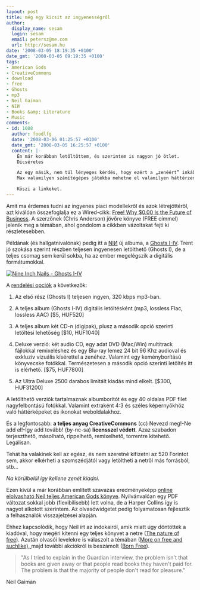 ```yaml
---
layout: post
title: még egy kicsit az ingyenességről
author:
  display_name: sesam
  login: sesam
  email: petersz@me.com
  url: http://sesam.hu
date: '2008-03-05 18:19:35 +0100'
date_gmt: '2008-03-05 09:19:35 +0100'
tags:
- American Gods
- CreativeCommons
- download
- free
- Ghosts
- mp3
- Neil Gaiman
- NIИ
- Books &amp; Literature
- Music
comments:
- id: 1088
  author: foodlfg
  date: '2008-03-06 01:25:57 +0100'
  date_gmt: '2008-03-05 16:25:57 +0100'
  content: |-
    Én már korábban letöltöttem, és szerintem is nagyon jó ötlet.
    Dicséretes

    Az egy másik, nem túl lényeges kérdés, hogy ezért a „zenéért” inkább a készítőknek kellene fizetni nekem, hogy belehallgattam. Nem az én stílusom.. (legalább a képek jók)
    Max valamilyen számítógépes játékba mehetne el valamilyen háttérzeneként. Mondjuk ilyenekből is hallottam már jobbat..

    Köszi a linkeket.
---
```


Amit ma érdemes tudni az ingyenes piaci modellekről és azok létrejöttéről, azt kiválóan összefoglalja ez a Wired-cikk: [Free! Why $0.00 Is the Future of Business](http://www.wired.com/techbiz/it/magazine/16-03/ff_free). A szerzőnek (Chris Anderson) jövőre könyve (FREE címmel) jelenik meg a témában, ahol gondolom a cikkben vázoltakat fejti ki részletesebben.

Példának (és hallgatnivalónak) pedig itt a [NIИ](http://www.last.fm/music/Nine+Inch+Nails) új albuma, a [Ghosts I-IV](http://ghosts.nin.com). Trent jó szokása szerint részben teljesen ingyenesen letölthető (Ghosts I), de a teljes csomag sem kerül sokba, ha az ember megelégszik a digitális formátumokkal.

[![Nine Inch Nails - Ghosts I-IV](http://www.sesam.hu.php5-19.dfw1-2.websitetestlink.com/wp-content/uploads/2008/03/ghosts_400x400_4.jpg)](http://ghosts.nin.com/ "Nine Inch Nails - Ghosts I-IV")

A [rendelési opciók](http://ghosts.nin.com/main/order_options) a következők:

1) Az első rész (Ghosts I) teljesen ingyen, 320 kbps mp3-ban.

2) A teljes album (Ghosts I-IV) digitális letöltésként (mp3, lossless Flac, lossless AAC) [$5, HUF520]

3) A teljes album két CD-n (digipak), plusz a második opció szerinti letöltési lehetőség [$10, HUF1040]

4) Deluxe verzió: két audio CD, egy adat DVD (Mac/Win) multitrack fájlokkal remixeléshez és egy Blu-ray lemez 24 bit 96 Khz audioval és exkluzív vizuális kísérettel a zenéhez. Valamint egy keményborítású könyvecske fotókkal. Természetesen a második opció szerinti letöltés itt is elérhető. [$75, HUF7800]

5) Az Ultra Deluxe 2500 darabos limitált kiadás mind elkelt. [$300, HUF31200]

A letölthető verziók tartalmaznak albumborítót és egy 40 oldalas PDF filet nagyfelbontású fotókkal. Valamint extraként 4:3 és széles képernyőkhöz való háttérképeket és ikonokat weboldalakhoz.

És a legfontosabb: **a teljes anyag CreativeCommons** (cc) Nevezd meg!-Ne add el!-Így add tovább! (by-nc-sa) **licensszel védett**. Azaz szabadon terjeszthető, másolható, rippelhető, remixelhető, torrentre kitehető. Legálisan.

Tehát ha valakinek kell az egész, és nem szeretné kifizetni az 520 Forintot sem, akkor elkérheti a szomszédjától vagy letöltheti a netről más forrásból, stb...

_Na körülbelül így kellene zenét kiadni._

Ezen kívül a már korábban említett szavazás eredményeképp [online elolvasható Neil teljes American Gods könyve](http://browseinside.harpercollins.com/index.aspx?isbn13=9780060558123&WT.mc_id=author_AmerGods_FullAccess_022208). Nyilvánvalóan egy PDF változat sokkal jobb (flexibilisebb) lett volna, de a Harper Collins így is nagyot alkotott szerintem. Az olvasówidgetet pedig folyamatosan fejlesztik a felhasználók visszajelzései alapján.

Ehhez kapcsolódik, hogy Neil írt az indokairól, amik miatt úgy döntöttek a kiadóval, hogy megéri kitenni egy teljes könyvet a netre ([The nature of free](http://journal.neilgaiman.com/2008/02/nature-of-free.html)). Azután olvasói levelekre is válaszolt a témában ([More on free and suchlike), ](http://journal.neilgaiman.com/2008/03/more-on-free-and-suchlike.html)majd további akciókról is beszámolt ([Born Free](http://journal.neilgaiman.com/2008/03/born-free.html)).

> "As I tried to explain in the Guardian interview, the problem isn't that books are given away or that people read books they haven't paid for. The problem is that the majority of people don't read for pleasure."

Neil Gaiman
